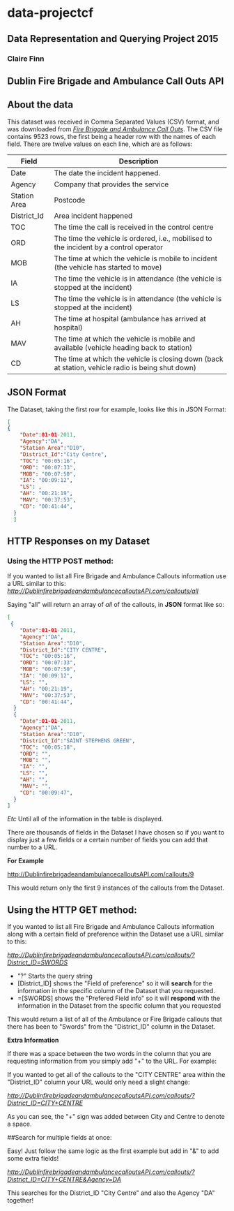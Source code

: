 # data-projectcf
## Data Representation and Querying Project 2015
### Claire Finn
## Dublin Fire Brigade and Ambulance Call Outs API

## About the data
This dataset was received in Comma Separated Values (CSV) format, and was downloaded from [*Fire Brigade and Ambulance Call Outs*](https://data.gov.ie/dataset/fire-brigade-and-ambulance-call-outs).
The CSV file contains 9523 rows, the first being a header row with the names of each field.
There are twelve values on each line, which are as follows:

Field| Description
------------ | -------------
Date| The date the incident happened.
Agency| Company that provides the service
Station Area| Postcode
District_Id | Area incident happened
TOC| The time the call is received in the control centre
ORD| The time the vehicle is ordered, i.e., mobilised to the incident by a control operator
MOB| The time at which the vehicle is mobile to incident (the vehicle has started to move) 
IA|  The time the vehicle is in attendance (the vehicle is stopped at the incident) 
LS|  The time the vehicle is in attendance (the vehicle is stopped at the incident) 
AH|The time at hospital (ambulance has arrived at hospital) 
MAV|The time at which the vehicle is mobile and available (vehicle heading back to station)
CD|The time at which the vehicle is closing down (back at station, vehicle radio is being shut down)

## JSON Format
The Dataset, taking the first row for example, looks like this in JSON Format:

```json
[
{
    "Date":01-01-2011,
    "Agency":"DA",
    "Station Area":"D10",
    "District_Id":"City Centre",
    "TOC": "00:05:16",
    "ORD": "00:07:33",
    "MOB": "00:07:50",
    "IA": "00:09:12",
    "LS": ,
    "AH": "00:21:19",
    "MAV": "00:37:53",
    "CD": "00:41:44",
  }
  ]
```
## HTTP Responses on my Dataset
### Using the HTTP POST method:

If you wanted to list all Fire Brigade and Ambulance Callouts information use a URL similar to this:
*http://DublinfirebrigadeandambulancecalloutsAPI.com/callouts/all*

Saying "all" will return an array of *all* of the callouts, in **JSON** format like so:

```json
[
 {
    "Date":01-01-2011,
    "Agency":"DA",
    "Station Area":"D10",
    "District_Id":"CITY CENTRE",
    "TOC": "00:05:16",
    "ORD": "00:07:33",
    "MOB": "00:07:50",
    "IA": "00:09:12",
    "LS": "",
    "AH": "00:21:19",
    "MAV": "00:37:53",
    "CD": "00:41:44",
  }
  {
    "Date":01-01-2011,
    "Agency":"DA",
    "Station Area":"D10",
    "District_Id":"SAINT STEPHENS GREEN",
    "TOC": "00:05:18",
    "ORD": "",
    "MOB": "",
    "IA": "",
    "LS": "",
    "AH": "",
    "MAV": "",
    "CD": "00:09:47",
  }
]
```
*Etc* Until all of the information in the table is displayed.

There are thousands of fields in the Dataset I have chosen so if you want to display just a few fields or a certain number of fields you can add that number to a URL.

**For Example**

http://DublinfirebrigadeandambulancecalloutsAPI.com/callouts/9

This would return only the first 9 instances of the callouts from the Dataset.

## Using the HTTP GET method:
If you wanted to list all Fire Brigade and Ambulance Callouts information along with a certain field of preference within the Dataset use a URL similar to this:

*http://DublinfirebrigadeandambulancecalloutsAPI.com/callouts/?District_ID=SWORDS*

- "?" Starts the query string
- [District_ID] shows the "Field of preference" so it will **search** for the information in the specific column of the Dataset that you requested.
- =[SWORDS] shows the "Prefered Field info" so it will **respond** with the information in the Dataset from the specific column that you requested

This would return a list of all of the Ambulance or Fire Brigade callouts that there has been to "Swords" from the "District_ID" column in the Dataset.

**Extra Information**

If there was a space between the two words in the column that you are requesting information from you simply add "+" to the URL.
For example:

If you wanted to get all of the callouts to the "CITY CENTRE" area within the "District_ID" column your URL would only need a slight change:

*http://DublinfirebrigadeandambulancecalloutsAPI.com/callouts/?District_ID=CITY+CENTRE*

As you can see, the "+" sign was added between City and Centre to denote a space.

##Search for multiple fields at once:

Easy! Just follow the same logic as the first example but add in "&" to add some extra fields!

*http://DublinfirebrigadeandambulancecalloutsAPI.com/callouts/?District_ID=CITY+CENTRE&Agency=DA*

This searches for the District_ID "City Centre" and also the Agency "DA" together!




